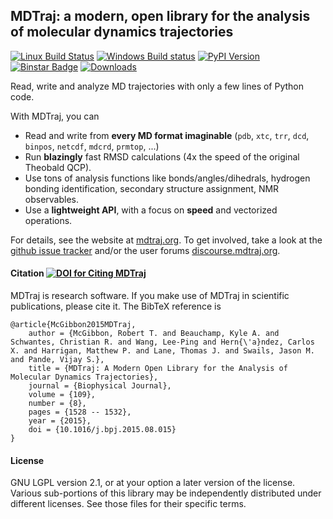 ## MDTraj: a modern, open library for the analysis of molecular dynamics trajectories

[![Linux Build Status](https://travis-ci.org/mdtraj/mdtraj.svg?branch=master)](https://travis-ci.org/mdtraj/mdtraj)
[![Windows Build status](https://ci.appveyor.com/api/projects/status/sqjgx3jh14vuxks5/branch/master?svg=true)](https://ci.appveyor.com/project/rmcgibbo/mdtraj/branch/master)
[![PyPI Version](https://badge.fury.io/py/mdtraj.svg)](https://pypi.python.org/pypi/mdtraj)
[![Binstar Badge](https://binstar.org/omnia/mdtraj/badges/version.svg)](https://binstar.org/omnia/mdtraj)
[![Downloads](https://img.shields.io/pypi/dm/mdtraj.svg)](https://pypi.python.org/pypi/mdtraj)

Read, write and analyze MD trajectories with only a few lines of Python code.

With MDTraj, you can

- Read and write from **every MD format imaginable** (`pdb`, `xtc`, `trr`, `dcd`, `binpos`, `netcdf`, `mdcrd`, `prmtop`, ...)
- Run **blazingly** fast RMSD calculations (4x the speed of the original Theobald QCP).
- Use tons of analysis functions like bonds/angles/dihedrals, hydrogen bonding identification, secondary structure assignment, NMR observables.
- Use a **lightweight API**, with a focus on **speed** and vectorized operations.

For details, see the website at [mdtraj.org](http://mdtraj.org). To get involved,
take a look at the [github issue tracker](https://github.com/mdtraj/mdtraj/issues)
and/or the user forums [discourse.mdtraj.org](http://discourse.mdtraj.org).

####  Citation [![DOI for Citing MDTraj](https://img.shields.io/badge/DOI-10.1016%2Fj.bpj.2015.08.015-blue.svg)](http://doi.org/10.1016/j.bpj.2015.08.015)

MDTraj is research software. If you make use of MDTraj in scientific publications, please cite it. The BibTeX reference is
```
@article{McGibbon2015MDTraj,
	author = {McGibbon, Robert T. and Beauchamp, Kyle A. and Schwantes, Christian R. and Wang, Lee-Ping and Hern{\'a}ndez, Carlos X. and Harrigan, Matthew P. and Lane, Thomas J. and Swails, Jason M. and Pande, Vijay S.},
    title = {MDTraj: A Modern Open Library for the Analysis of Molecular Dynamics Trajectories},
	journal = {Biophysical Journal},
    volume = {109},
    number = {8},
    pages = {1528 -- 1532},
    year = {2015},
	doi = {10.1016/j.bpj.2015.08.015}
}
```

#### License

GNU LGPL version 2.1, or at your option a later version of the license.
Various sub-portions of this library may be independently distributed under
different licenses. See those files for their specific terms.
